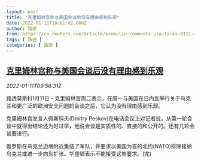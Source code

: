 ```yaml
---
layout: post
title: "克里姆林宫称与美国会谈后没有理由感到乐观"
date: 2022-01-11T10:01:02.000Z
author: 路透
from: https://cn.reuters.com/article/kremulin-comments-usa-talks-0111-tues-idCNKBS2JL0U1
tags: [ 路透 ]
categories: [ 路透 ]
---
```

<!--1641895262000-->
[克里姆林宫称与美国会谈后没有理由感到乐观](https://cn.reuters.com/article/kremulin-comments-usa-talks-0111-tues-idCNKBS2JL0U1)
------

<div>
<div><i>2022-01-11T09:56:31Z</i></div><p>路透莫斯科1月11日 - 克里姆林宫周二表示，在周一与美国在日内瓦举行关于乌克兰和更广泛的欧洲安全问题的会谈之后，它认为没有理由感到乐观。</p><p>克里姆林宫发言人佩斯科夫(Dmitry Peskov)在电话会议上对记者说，从第一轮会谈中就得出结论还为时过早，他说会谈是实质性的、直接的和公开的。还有几轮会谈要进行。</p><p>俄罗斯在乌克兰边境附近集结了军队，并要求以美国为首的北约(NATO)排除接纳乌克兰或进一步向东扩张。华盛顿表示不能接受这些要求。(完)</p>
</div>
